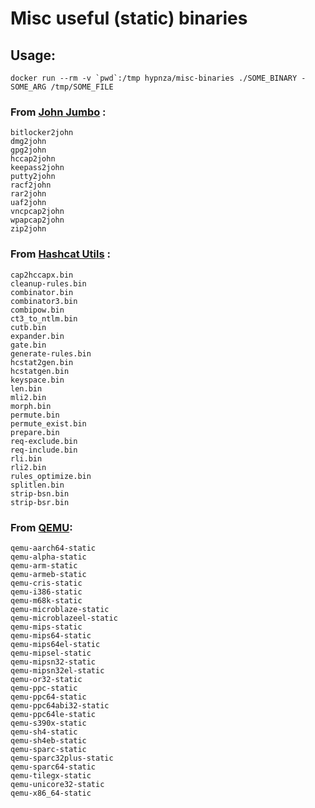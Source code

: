 # Misc useful (static) binaries

## Usage:

    docker run --rm -v `pwd`:/tmp hypnza/misc-binaries ./SOME_BINARY -SOME_ARG /tmp/SOME_FILE

### From [John Jumbo](https://github.com/magnumripper/JohnTheRipper) :
	bitlocker2john
	dmg2john
	gpg2john
	hccap2john
	keepass2john
	putty2john
	racf2john
	rar2john
	uaf2john
	vncpcap2john
	wpapcap2john
	zip2john

### From [Hashcat Utils](https://github.com/hashcat/hashcat-utils) :
	cap2hccapx.bin
	cleanup-rules.bin
	combinator.bin
	combinator3.bin
	combipow.bin
	ct3_to_ntlm.bin
	cutb.bin
	expander.bin
	gate.bin
	generate-rules.bin
	hcstat2gen.bin
	hcstatgen.bin
	keyspace.bin
	len.bin
	mli2.bin
	morph.bin
	permute.bin
	permute_exist.bin
	prepare.bin
	req-exclude.bin
	req-include.bin
	rli.bin
	rli2.bin
	rules_optimize.bin
	splitlen.bin
	strip-bsn.bin
	strip-bsr.bin

### From [QEMU](https://www.qemu.org/):
	qemu-aarch64-static
	qemu-alpha-static
	qemu-arm-static
	qemu-armeb-static
	qemu-cris-static
	qemu-i386-static
	qemu-m68k-static
	qemu-microblaze-static
	qemu-microblazeel-static
	qemu-mips-static
	qemu-mips64-static
	qemu-mips64el-static
	qemu-mipsel-static
	qemu-mipsn32-static
	qemu-mipsn32el-static
	qemu-or32-static
	qemu-ppc-static
	qemu-ppc64-static
	qemu-ppc64abi32-static
	qemu-ppc64le-static
	qemu-s390x-static
	qemu-sh4-static
	qemu-sh4eb-static
	qemu-sparc-static
	qemu-sparc32plus-static
	qemu-sparc64-static
	qemu-tilegx-static
	qemu-unicore32-static
	qemu-x86_64-static
